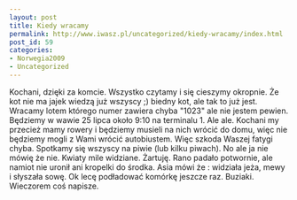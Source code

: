 ```yaml
---
layout: post
title: Kiedy wracamy
permalink: http://www.iwasz.pl/uncategorized/kiedy-wracamy/index.html
post_id: 59
categories: 
- Norwegia2009
- Uncategorized
---
```


Kochani, dzięki za komcie. Wszystko czytamy i się cieszymy okropnie. Że kot nie ma jajek wiedzą już wszyscy ;) biedny kot, ale tak to już jest. Wracamy lotem którego numer zawiera chyba "1023" ale nie jestem pewien. Będziemy w wawie 25 lipca około 9:10 na terminalu 1. Ale ale. Kochani my przecież mamy rowery i będziemy musieli na nich wrócić do domu, więc nie będziemy mogli z Wami wrócić autobiustem. Więc szkoda Waszej fatygi chyba. Spotkamy się wszyscy na piwie (lub kilku piwach). No ale ja nie mówię że nie. Kwiaty mile widziane. Żartuję. Rano padało potwornie, ale namiot nie uronił ani kropelki do środka. Asia mówi że : widziała jeża, mewy i słyszała sowę. Ok lecę podładować komórkę jeszcze raz. Buziaki. Wieczorem coś napisze.